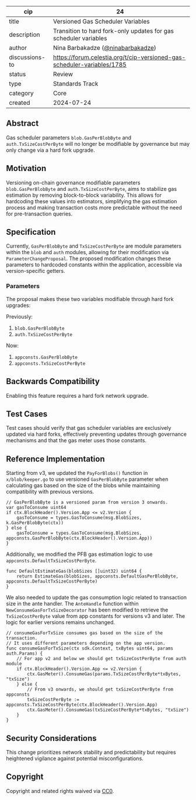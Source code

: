 | cip | 24 |
| - | - |
| title | Versioned Gas Scheduler Variables |
| description | Transition to hard fork-only updates for gas scheduler variables |
| author | Nina Barbakadze ([@ninabarbakadze](https://github.com/ninabarbakadze)) |
| discussions-to | <https://forum.celestia.org/t/cip-versioned-gas-scheduler-variables/1785> |
| status | Review |
| type | Standards Track |
| category | Core |
| created | 2024-07-24 |

## Abstract

Gas scheduler parameters `blob.GasPerBlobByte` and `auth.TxSizeCostPerByte` will no longer be modifiable by governance but may only change via a hard fork upgrade.

## Motivation

Versioning on-chain governance modifiable parameters `blob.GasPerBlobByte` and `auth.TxSizeCostPerByte`, aims to stabilize gas estimation by removing block-to-block variability. This allows for hardcoding these values into estimators, simplifying the gas estimation process and making transaction costs more predictable without the need for pre-transaction queries.

## Specification

Currently, `GasPerBlobByte` and `TxSizeCostPerByte` are module parameters within the `blob` and `auth` modules, allowing for their modification via `ParameterChangeProposal`. The proposed modification changes these parameters to hardcoded constants within the application, accessible via version-specific getters.

### Parameters

The proposal makes these two variables modifiable through hard fork upgrades:

Previously:

1. `blob.GasPerBlobByte`
2. `auth.TxSizeCostPerByte`

Now:

1. `appconsts.GasPerBlobByte`
1. `appconsts.TxSizeCostPerByte`

## Backwards Compatibility

Enabling this feature requires a hard fork network upgrade.

## Test Cases

Test cases should verify that gas scheduler variables are exclusively updated via hard forks, effectively preventing updates through governance mechanisms and that the gas meter uses those constants.

## Reference Implementation

Starting from v3, we updated the `PayForBlobs()` function in `x/blob/keeper.go` to use versioned `GasPerBlobByte` parameter when calculating gas based on the size of the blobs while maintaining compatibility with previous versions.

```
// GasPerBlobByte is a versioned param from version 3 onwards.
var gasToConsume uint64
if ctx.BlockHeader().Version.App <= v2.Version {
	gasToConsume = types.GasToConsume(msg.BlobSizes, k.GasPerBlobByte(ctx))
} else {
	gasToConsume = types.GasToConsume(msg.BlobSizes, appconsts.GasPerBlobByte(ctx.BlockHeader().Version.App))
}
```

Additionally, we modified the PFB gas estimation logic to use `appconsts.DefaultTxSizeCostPerByte`.

```
func DefaultEstimateGas(blobSizes []uint32) uint64 {
	return EstimateGas(blobSizes, appconsts.DefaultGasPerBlobByte, appconsts.DefaultTxSizeCostPerByte)
}
```

We also needed to update the gas consumption logic related to transaction size in the ante handler. The `AnteHandle` function within `NewConsumeGasForTxSizeDecorator` has been modified to retrieve the `TxSizeCostPerByte` value from app constants for versions v3 and later. The logic for earlier versions remains unchanged.

```
// consumeGasForTxSize consumes gas based on the size of the transaction.
// It uses different parameters depending on the app version.
func consumeGasForTxSize(ctx sdk.Context, txBytes uint64, params auth.Params) {
	// For app v2 and below we should get txSizeCostPerByte from auth module
	if ctx.BlockHeader().Version.App <= v2.Version {
		ctx.GasMeter().ConsumeGas(params.TxSizeCostPerByte*txBytes, "txSize")
	} else {
		// From v3 onwards, we should get txSizeCostPerByte from appconsts
		txSizeCostPerByte := appconsts.TxSizeCostPerByte(ctx.BlockHeader().Version.App)
		ctx.GasMeter().ConsumeGas(txSizeCostPerByte*txBytes, "txSize")
	}
}
```

## Security Considerations

This change prioritizes network stability and predictability but requires heightened vigilance against potential misconfigurations.

## Copyright

Copyright and related rights waived via [CC0](https://github.com/celestiaorg/CIPs/blob/main/LICENSE).
